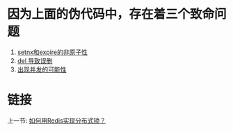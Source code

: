 # 因为上面的伪代码中，存在着三个致命问题

1. [setnx和expire的非原子性](./3.2.0.md)
2. [del 导致误删](./3.3.0.md)
3. [出现并发的可能性](./3.4.0.md)

# 链接
上一节: [如何用Redis实现分布式锁？](./3.0.0.md)
